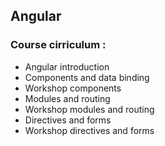 ## Angular

### Course cirriculum :

- Angular introduction
- Components and data binding
- Workshop components
- Modules and routing
- Workshop modules and routing
- Directives and forms
- Workshop directives and forms
